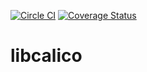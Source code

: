 [![Circle CI](https://circleci.com/gh/projectcalico/libcalico.svg?style=svg)](https://circleci.com/gh/projectcalico/libcalico) [![Coverage Status](https://coveralls.io/repos/projectcalico/libcalico/badge.svg?branch=master&service=github)](https://coveralls.io/github/projectcalico/libcalico?branch=master)
# libcalico

